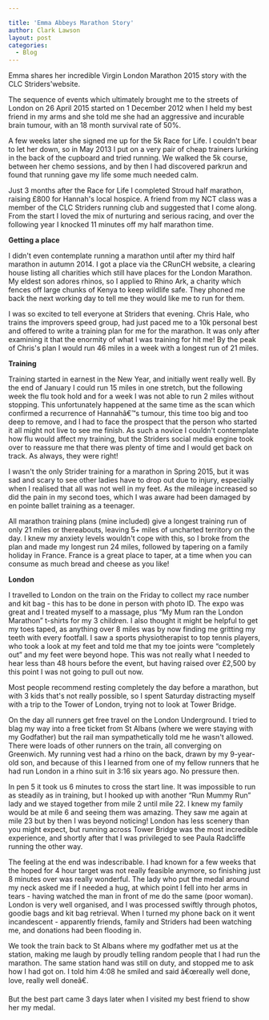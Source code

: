 ```yaml
---

title: 'Emma Abbeys Marathon Story'
author: Clark Lawson
layout: post
categories:
  - Blog
---
```

Emma shares her incredible Virgin London Marathon 2015 story with the CLC Striders'website.

The sequence of events which ultimately brought me to the streets of London on 26 April 2015 started on 1 December 2012 when I held my best friend in my arms and she told me she had an aggressive and incurable brain tumour, with an 18 month survival rate of 50%.

A few weeks later she signed me up for the 5k Race for Life. I couldn't bear to let her down, so in May 2013 I put on a very pair of cheap trainers lurking in the back of the cupboard and tried running. We walked the 5k course, between her chemo sessions, and by then I had discovered parkrun and found that running gave my life some much needed calm.

Just 3 months after the Race for Life I completed Stroud half marathon, raising £800 for Hannah's local hospice. A friend from my NCT class was a member of the CLC Striders running club and suggested that I come along. From the start I loved the mix of nurturing and serious racing, and over the following year I knocked 11 minutes off my half marathon time.

**Getting a place**

I didn't even contemplate running a marathon until after my third half marathon in autumn 2014. I got a place via the CRunCH website, a clearing house listing all charities which still have places for the London Marathon. My eldest son adores rhinos, so I applied to Rhino Ark, a charity which fences off large chunks of Kenya to keep wildlife safe. They phoned me back the next working day to tell me they would like me to run for them.

I was so excited to tell everyone at Striders that evening. Chris Hale, who trains the improvers speed group, had just paced me to a 10k personal best and offered to write a training plan for me for the marathon. It was only after examining it that the enormity of what I was training for hit me! By the peak of Chris's plan I would run 46 miles in a week with a longest run of 21 miles.

**Training**

Training started in earnest in the New Year, and initially went really well. By the end of January I could run 15 miles in one stretch, but the following week the flu took hold and for a week I was not able to run 2 miles without stopping. This unfortunately happened at the same time as the scan which confirmed a recurrence of Hannahâ€™s tumour, this time too big and too deep to remove, and I had to face the prospect that the person who started it all might not live to see me finish. As such a novice I couldn't contemplate how flu would affect my training, but the Striders social media engine took over to reassure me that there was plenty of time and I would get back on track. As always, they were right!

I wasn't the only Strider training for a marathon in Spring 2015, but it was sad and scary to see other ladies have to drop out due to injury, especially when I realised that all was not well in my feet. As the mileage increased so did the pain in my second toes, which I was aware had been damaged by en pointe ballet training as a teenager.

All marathon training plans (mine included) give a longest training run of only 21 miles or thereabouts, leaving 5+ miles of uncharted territory on the day. I knew my anxiety levels wouldn't cope with this, so I broke from the plan and made my longest run 24 miles, followed by tapering on a family holiday in France. France is a great place to taper, at a time when you can consume as much bread and cheese as you like!

**London**

I travelled to London on the train on the Friday to collect my race number and kit bag - this has to be done in person with photo ID. The expo was great and I treated myself to a massage, plus &#8220;My Mum ran the London Marathon&#8221; t-shirts for my 3 children. I also thought it might be helpful to get my toes taped, as anything over 8 miles was by now finding me gritting my teeth with every footfall. I saw a sports physiotherapist to top tennis players, who took a look at my feet and told me that my toe joints were &#8220;completely out&#8221; and my feet were beyond hope. This was not really what I needed to hear less than 48 hours before the event, but having raised over £2,500 by this point I was not going to pull out now.

Most people recommend resting completely the day before a marathon, but with 3 kids that's not really possible, so I spent Saturday distracting myself with a trip to the Tower of London, trying not to look at Tower Bridge.

On the day all runners get free travel on the London Underground. I tried to blag my way into a free ticket from St Albans (where we were staying with my Godfather) but the rail man sympathetically told me he wasn't allowed. There were loads of other runners on the train, all converging on Greenwich. My running vest had a rhino on the back, drawn by my 9-year-old son, and because of this I learned from one of my fellow runners that he had run London in a rhino suit in 3:16 six years ago. No pressure then.

In pen 5 it took us 6 minutes to cross the start line. It was impossible to run as steadily as in training, but I hooked up with another &#8220;Run Mummy Run&#8221; lady and we stayed together from mile 2 until mile 22. I knew my family would be at mile 6 and seeing them was amazing. They saw me again at mile 23 but by then I was beyond noticing! London has less scenery than you might expect, but running across Tower Bridge was the most incredible experience, and shortly after that I was privileged to see Paula Radcliffe running the other way.

The feeling at the end was indescribable. I had known for a few weeks that the hoped for 4 hour target was not really feasible anymore, so finishing just 8 minutes over was really wonderful. The lady who put the medal around my neck asked me if I needed a hug, at which point I fell into her arms in tears - having watched the man in front of me do the same (poor woman). London is very well organised, and I was processed swiftly through photos, goodie bags and kit bag retrieval. When I turned my phone back on it went incandescent - apparently friends, family and Striders had been watching me, and donations had been flooding in.

We took the train back to St Albans where my godfather met us at the station, making me laugh by proudly telling random people that I had run the marathon. The same station hand was still on duty, and stopped me to ask how I had got on. I told him 4:08 he smiled and said â€œreally well done, love, really well doneâ€.

But the best part came 3 days later when I visited my best friend to show her my medal.
